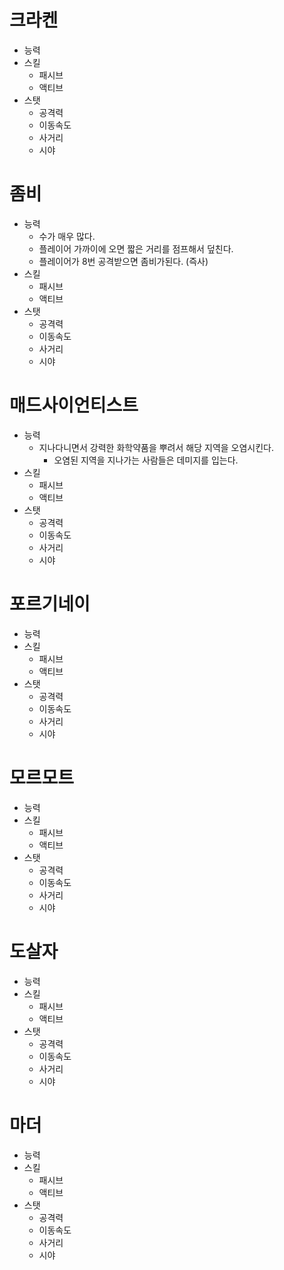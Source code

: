 # 크라켄
- 능력
- 스킬
  - 패시브
  - 액티브
- 스탯
  - 공격력
  - 이동속도
  - 사거리
  - 시야

# 좀비
- 능력
  - 수가 매우 많다.
  - 플레이어 가까이에 오면 짧은 거리를 점프해서 덮친다.
  - 플레이어가 8번 공격받으면 좀비가된다. (즉사)
- 스킬
  - 패시브
  - 액티브
- 스탯
  - 공격력
  - 이동속도
  - 사거리
  - 시야

# 매드사이언티스트
- 능력
  - 지나다니면서 강력한 화학약품을 뿌려서 해당 지역을 오염시킨다.
    - 오염된 지역을 지나가는 사람들은 데미지를 입는다.
- 스킬
  - 패시브
  - 액티브
- 스탯
  - 공격력
  - 이동속도
  - 사거리
  - 시야
  
# 포르기네이
- 능력
- 스킬
  - 패시브
  - 액티브
- 스탯
  - 공격력
  - 이동속도
  - 사거리
  - 시야

# 모르모트
- 능력
- 스킬
  - 패시브
  - 액티브
- 스탯
  - 공격력
  - 이동속도
  - 사거리
  - 시야

# 도살자
- 능력
- 스킬
  - 패시브
  - 액티브
- 스탯
  - 공격력
  - 이동속도
  - 사거리
  - 시야
  
# 마더
- 능력
- 스킬
  - 패시브
  - 액티브
- 스탯
  - 공격력
  - 이동속도
  - 사거리
  - 시야
